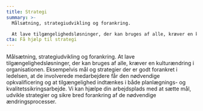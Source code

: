 ```yaml
---
title: Strategi
summary: >-
  Målsætning, strategiudvikling og forankring. 

  At lave tilgængelighedsløsninger, der kan bruges af alle, kræver en kulturændring i organisationen. Eksempelvis mål og strategier der er godt forankret i ledelsen, at de involverede medarbejdere får den nødvendige opkvalificering og at tilgængelighed indtænkes i både planlægnings- og kvalitetssikringsarbejde.
cta: Få hjælp til strategi
---
```

Målsætning, strategiudvikling og forankring. At lave tilgængelighedsløsninger, der kan bruges af alle, kræver en kulturændring i organisationen. Eksempelvis mål og strategier der er godt forankret i ledelsen, at de involverede medarbejdere får den nødvendige opkvalificering og at tilgængelighed indtænkes i både planlægnings- og kvalitetssikringsarbejde. Vi kan hjælpe din arbejdsplads med at sætte mål, udvikle strategier og sikre bred forankring af de nødvendige ændringsprocesser.